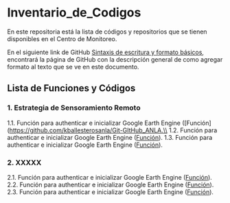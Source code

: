 # Inventario_de_Codigos
En este repositoria está la lista de códigos y repositorios que se tienen disponibles en el Centro de Monitoreo.

En el siguiente link de GitHub [Sintaxis de escritura y formato básicos](https://docs.github.com/es/get-started/writing-on-github/getting-started-with-writing-and-formatting-on-github/basic-writing-and-formatting-syntax), encontrará la página de GitHub con la descripción general de como agregar formato al texto que se ve en este documento.

## Lista de Funciones y Códigos
### 1. Estrategia de Sensoramiento Remoto
1.1. Función para authenticar e inicializar Google Earth Engine ([Función](https://github.com/kballesterosanla/Git-GItHub_ANLA.\\
1.2. Función para authenticar e inicializar Google Earth Engine ([Función](https://github.com/kballesterosanla/Git-GItHub_ANLA)).
1.3. Función para authenticar e inicializar Google Earth Engine ([Función](https://github.com/kballesterosanla/Git-GItHub_ANLA)).

### 2. XXXXX
2.1. Función para authenticar e inicializar Google Earth Engine ([Función](https://github.com/kballesterosanla/Git-GItHub_ANLA)).
2.2. Función para authenticar e inicializar Google Earth Engine ([Función](https://github.com/kballesterosanla/Git-GItHub_ANLA)).
2.3. Función para authenticar e inicializar Google Earth Engine ([Función](https://github.com/kballesterosanla/Git-GItHub_ANLA)).
